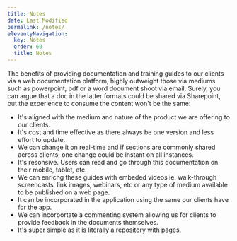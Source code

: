 ```yaml
---
title: Notes
date: Last Modified 
permalink: /notes/
eleventyNavigation:
  key: Notes 
  order: 60
  title: Notes
---
```


The benefits of providing documentation and training guides to our clients via a web documentation platform, highly outweight those via mediums such as powerpoint, pdf or a word document shoot via email. Surely, you can argue that a doc in the latter formats could be shared via Sharepoint, but the experience to consume the content won't be the same:

* It's aligned with the medium and nature of the product we are offering to our clients.
* It's cost and time effective as there always be one version and less effort to update.
* We can change it on real-time and if sections are commonly shared across clients, one change could be instant on all instances.
* It's resonsive. Users can read and go through this documentation on their mobile, tablet, etc.
* We can enrichg these guides with embeded videos ie. walk-through screencasts, link images, webinars, etc or any type of medium available to be published on a web page.
* It can be incorporated in the application using the same our clients have for the app.
* We can incorportate a commenting system allowing us for clients to provide feedback in the documents themselves.
* It's super simple as it is literally a repository with pages.
